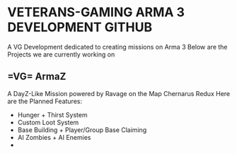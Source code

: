 # VETERANS-GAMING ARMA 3 DEVELOPMENT GITHUB
A VG Development dedicated to creating missions on Arma 3
Below are the Projects we are currently working on
## =VG= ArmaZ
A DayZ-Like Mission powered by Ravage on the Map Chernarus Redux
Here are the Planned Features:
* Hunger + Thirst System
* Custom Loot System
* Base Building + Player/Group Base Claiming
* AI Zombies + AI Enemies
* 
